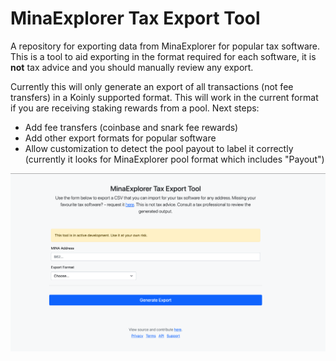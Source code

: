 # MinaExplorer Tax Export Tool

A repository for exporting data from MinaExplorer for popular tax software. This is a tool to aid exporting in the format required for each software, it is **not** tax advice and you should manually review any export.

Currently this will only generate an export of all transactions (not fee transfers) in a Koinly supported format. This will work in the current format if you are receiving staking rewards from a pool. Next steps:

* Add fee transfers (coinbase and snark fee rewards)
* Add other export formats for popular software
* Allow customization to detect the pool payout to label it correctly (currently it looks for MinaExplorer pool format which includes "Payout")

![MinaExplorer tax exporting](splash.png)
